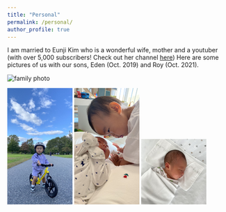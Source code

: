 ```yaml
---
title: "Personal"
permalink: /personal/
author_profile: true
---
```


I am married to Eunji Kim who is a wonderful wife, mother and a youtuber (with over 5,000 subscribers! Check out her channel [here](https://www.youtube.com/channel/UCErvsKam2e3mVsyZEGYGRFA))
Here are some pictures of us with our sons, Eden (Oct. 2019) and Roy (Oct. 2021).

<img src="/images/personal/family.jpg" alt="family photo" width="500"/>

<p float="left">
<img src="/images/personal/Eden_bike.jpg" alt="Eden bike" width="150"/>
<img src="/images/personal/EdenRoy.jpg" alt="Eden Roy" width="150"/> 
<img src="/images/personal/Roy.jpg" alt="Roy" width="150"/>
</p>
